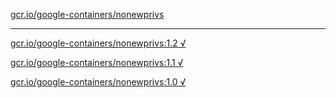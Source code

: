 [gcr.io/google-containers/nonewprivs](https://hub.docker.com/r/anjia0532/nonewprivs/tags/) 

----
[gcr.io/google-containers/nonewprivs:1.2 √](https://hub.docker.com/r/anjia0532/nonewprivs/tags/)

[gcr.io/google-containers/nonewprivs:1.1 √](https://hub.docker.com/r/anjia0532/nonewprivs/tags/)

[gcr.io/google-containers/nonewprivs:1.0 √](https://hub.docker.com/r/anjia0532/nonewprivs/tags/)

